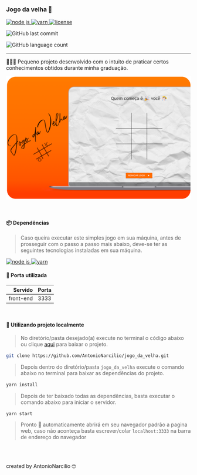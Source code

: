 ### Jogo da velha 👵

<a href="https://nodejs.org/en/">
 <img src="https://img.shields.io/static/v1?label=node%20js&message=javascript%20runtime%20environment&color=339933&labelColor=282a36&style=flat&logo=node.js&logoColor=white" alt="node js"/>
</a>

<a href="https://classic.yarnpkg.com/en/docs/install#debian-stable">
 <img src="https://img.shields.io/static/v1?label=yarn&message=package%20manager&color=2C8EBB&labelColor=282a36&style=flat&logo=Yarn&logoColor=white" alt="yarn"/>
</a>

<!-- ![GitHub repo size](https://img.shields.io/github/repo-size/AntonioNarcilio/jogo_da_velha?color=dc0003&labelColor=282a36&logo=GitHub&logoColor=white) -->

<a href="https://github.com/AntonioNarcilio/proffy/blob/master/LICENSE">
 <img src="https://img.shields.io/github/license/AntonioNarcilio/jogo_da_velha?label=license&color=dc0003&labelColor=282a36" alt="license"/>
</a>

![GitHub last commit](https://img.shields.io/github/last-commit/AntonioNarcilio/jogo_da_velha?&color=dc0003&labelColor=282a36)

![GitHub language count](https://img.shields.io/github/languages/count/AntonioNarcilio/jogo_da_velha?&color=dc0003&labelColor=282a36)

---
👨🏻‍💻 Pequeno projeto desenvolvido com o intuito de praticar certos conhecimentos obtidos durante minha graduação.

![jogo da velha tela](/public/assets/jogo_da_velha-screen.png)



<br/>

#### 📦 **Dependências**

> Caso queira executar este simples jogo em sua máquina, antes de prosseguir com o passo a passo mais abaixo, deve-se ter as seguintes tecnologias instaladas em sua máquina.  

<a href="https://nodejs.org/en/">
 <img src="https://img.shields.io/static/v1?label=node%20js&message=javascript%20runtime%20environment&color=339933&labelColor=282a36&style=flat&logo=node.js&logoColor=white" alt="node js"/>
</a>

<a href="https://classic.yarnpkg.com/en/docs/install#debian-stable">
 <img src="https://img.shields.io/static/v1?label=yarn&message=package%20manager&color=2C8EBB&labelColor=282a36&style=flat&logo=Yarn&logoColor=white" alt="yarn"/>
</a>


<br/>

#### 🚪 **Porta utilizada**

Servido | Porta
|------:|:------|
| front-end| 3333|

<br/>


#### 🏡 **Utilizando projeto localmente**

>No diretório/pasta desejado(a) execute no terminal o código abaixo ou clique [aqui](https://github.com/AntonioNarcilio/jogo_da_velha/releases) para baixar o projeto.

~~~bash
git clone https://github.com/AntonioNarcilio/jogo_da_velha.git
~~~

> Depois dentro do diretório/pasta `jogo_da_velha` execute o comando abaixo no terminal para baixar as dependências do projeto.

~~~bash
yarn install
~~~

> Depois de ter baixado todas as dependências, basta executar o comando abaixo para iniciar o servidor.

~~~bash
yarn start
~~~

> Pronto 🎊 automaticamente abrirá em seu navegador padrão a pagina web, caso não aconteça basta escrever/colar `localhost:3333` na barra de endereço do navegador

<br/>
<br/>

created by AntonioNarcilio 🤓
